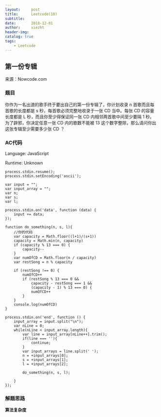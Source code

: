 ```yaml
---
layout:     post
title:      Leetcode(10)
subtitle:   
date:       2018-12-01
author:     xiezht
header-img: 
catalog: true
tags: 
    - Leetcode
---
```


## 第一份专辑

来源：Nowcode.com

### 题目

你作为一名出道的歌手终于要出自己的第一份专辑了，你计划收录 n 首歌而且每首歌的长度都是 s 秒，每首歌必须完整地收录于一张 CD 当中。每张 CD 的容量长度都是 L 秒，而且你至少得保证同一张 CD 内相邻两首歌中间至少要隔 1 秒。为了辟邪，你决定任意一张 CD 内的歌数不能被 13 这个数字整除，那么请问你出这张专辑至少需要多少张 CD ？

### AC代码

Language: JavaScript

Runtime: Unknown

```
process.stdin.resume();
process.stdin.setEncoding('ascii');
 
var input = "";
var input_array = "";
var n;
var s;
var l;
 
process.stdin.on('data', function (data) {
    input += data;
});
 
function do_something(n, s, l){
    //你的代码
    var capacity = Math.floor((l+1)/(s+1))
    capacity = Math.min(n, capacity)
    if (capacity % 13 === 0) {
        capacity--
    }
    var numOfCD = Math.floor(n / capacity)
    var restSong = n % capacity
     
    if (restSong !== 0) {
        numOfCD++
        if (restSong % 13 === 0 && 
            capacity - restSong === 1 &&
            (capacity - 1) % 13 === 0) {
            numOfCD++
        }
    }
    console.log(numOfCD)
}
 
process.stdin.on('end', function () {
    input_array = input.split("\n");
    var nLine = 0;
    while(nLine < input_array.length){
        var line = input_array[nLine++].trim();
        if(line === ''){
            continue;
        }
        var input_arrays = line.split(' ');
        n = +input_arrays[0];
        s = +input_arrays[1];
        l = +input_arrays[2];
      
        do_something(n, s, l);
         
    }
});
```

### 解题思路

**算法复杂度**
